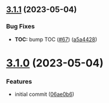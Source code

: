## [3.1.1](https://github.com/Kozoaku/XIV_Databar/compare/v3.1.0...v3.1.1) (2023-05-04)


### Bug Fixes

* **TOC:** bump TOC ([#67](https://github.com/Kozoaku/XIV_Databar/issues/67)) ([a5a4428](https://github.com/Kozoaku/XIV_Databar/commit/a5a44281a7365893eb8985a4e5a655cdb09e3705))

# [3.1.0](https://github.com/Kozoaku/XIV_Databar/compare/v3.0.28...v3.1.0) (2023-05-04)


### Features

* initial commit ([06ae0b6](https://github.com/Kozoaku/XIV_Databar/commit/06ae0b6eb8901c0a1fd3ca4e71a46518136eaf15))
